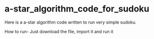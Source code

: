 # a-star_algorithm_code_for_sudoku

Here is a a-star algorithm code written to run very simple sudoku.

How to run-
Just download the file, import it and run it
